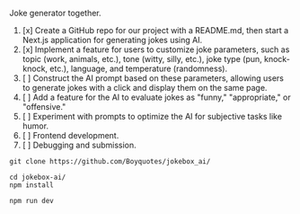 Joke generator together.

1. [x] Create a GitHub repo for our project with a README.md, then start a Next.js application for generating jokes using AI.
2. [x] Implement a feature for users to customize joke parameters, such as topic (work, animals, etc.), tone (witty, silly, etc.), joke type (pun, knock-knock, etc.), language, and temperature (randomness).
3. [ ] Construct the AI prompt based on these parameters, allowing users to generate jokes with a click and display them on the same page.
4. [ ] Add a feature for the AI to evaluate jokes as "funny," "appropriate," or "offensive."
5. [ ] Experiment with prompts to optimize the AI for subjective tasks like humor.
6. [ ] Frontend development.
7. [ ] Debugging and submission.


```
git clone https://github.com/Boyquotes/jokebox_ai/
```

```
cd jokebox-ai/
npm install
```

```
npm run dev
```

